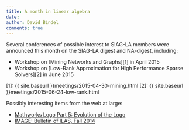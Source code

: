 ```yaml
---
title: A month in linear algebra
date: 
author: David Bindel
comments: true
---
```


Several conferences of possible interest to SIAG-LA members were
announced this month on the SIAG-LA digest and NA-digest, including:

- Workshop on [Mining Networks and Graphs][1] in April 2015
- Workshop on
  [Low-Rank Approximation for High Performance Sparse Solvers][2] in
  June 2015

[1]: {{ site.baseurl }}meetings/2015-04-30-mining.html
[2]: {{ site.baseurl }}meetings/2015-06-24-low-rank.html

Possibly interesting items from the web at large:

- [Mathworks Logo Part 5: Evolution of the Logo][logo]
- [IMAGE: Bulletin of ILAS, Fall 2014][image]

[logo]: http://blogs.mathworks.com/cleve/2014/12/01/mathworks-logo-part-five-evolution-of-the-logo/
[image]: http://www.ilasic.org/IMAGE/IMAGES/image53.pdf
